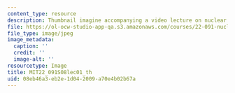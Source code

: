 ```yaml
---
content_type: resource
description: Thumbnail imagine accompanying a video lecture on nuclear reactor safety.
file: https://ol-ocw-studio-app-qa.s3.amazonaws.com/courses/22-091-nuclear-reactor-safety-spring-2008/08eb46a3eb2e1d042009a70e4b02b67a_MIT22_091S08lec01_th.jpg
file_type: image/jpeg
image_metadata:
  caption: ''
  credit: ''
  image-alt: ''
resourcetype: Image
title: MIT22_091S08lec01_th
uid: 08eb46a3-eb2e-1d04-2009-a70e4b02b67a
---
```

